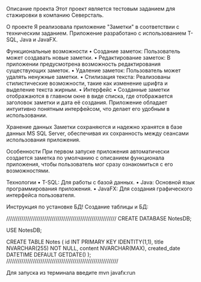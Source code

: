 Описание проекта
Этот проект является тестовым заданием для стажировки в компанию Северсталь.

О проекте
Я реализовала приложение "Заметки" в соответствии с техническим заданием. Приложение разработано с использованием T-SQL, Java и JavaFX.

Функциональные возможности
	•	Создание заметок: Пользователь может создавать новые заметки.
	•	Редактирование заметок: В приложении предусмотрена возможность редактирования существующих заметок.
	•	Удаление заметок: Пользователь может удалять ненужные заметки.
	•	Стилизация текста: Реализованы стилистические возможности, такие как изменение шрифта и выделение текста жирным.
	•	Интерфейс
	•	Созданные заметки отображаются в главном окне в виде списка, где отображается заголовок заметки и дата её создания. Приложение обладает интуитивно понятным интерфейсом, что делает его удобным в использовании.

Хранение данных
Заметки сохраняются и надежно хранятся в базе данных MS SQL Server, обеспечивая их сохранность между сеансами использования приложения.

Особенности
При первом запуске приложения автоматически создается заметка по умолчанию с описанием функционала приложения, чтобы пользователь мог сразу ознакомиться с его возможностями.

Технологии
	•	T-SQL: Для работы с базой данных.
	•	Java: Основной язык программирования приложения.
	•	JavaFX: Для создания графического интерфейса пользователя.

Инструкция по установке БД!
Создание таблицы и БД:

//////////////////////////////////////////////////////////
CREATE DATABASE NotesDB;

USE NotesDB;

CREATE TABLE Notes (
    id INT PRIMARY KEY IDENTITY(1,1),
    title NVARCHAR(255) NOT NULL,
    content NVARCHAR(MAX),
    created_date DATETIME DEFAULT GETDATE()
);
///////////////////////////////////////////////////////////

Для запуска из терминала введите mvn javafx:run


